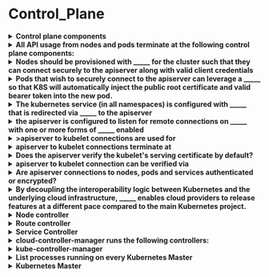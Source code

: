 # Control_Plane 

<details>
<summary>
<b>Control plane components</b>
</summary>
>Kubernetes Master&nbsp;
>kubelets>>etcd
</details>

<details>
<summary>
<b>All API usage from nodes and pods terminate at the following control plane components:</b>
</summary>
<b>apiserver</b>>><hr>>no other control plane components exposes remote services
</details>

<details>
<summary>
<b>Nodes should be provisioned with _____ for the cluster such that they can connect securely to the apiserver along with valid client credentials</b>
</summary>
public root certificate
</details>

<details>
<summary>
<b>Pods that wish to securely connect to the apiserver can leverage a _____ so that K8S will automatically inject the public root certificate and valid bearer token into the new pod.</b>
</summary>
service account
</details>

<details>
<summary>
<b>The <b>kubernetes </b>service (in all namespaces) is configured with _____ that is redirected via _____ to the apiserver</b>
</summary>
a virtual IP address>
>kube-proxy
</details>

<details>
<summary>
<b>the apiserver is configured to listen for remote connections on _____ with one or more forms of _____ enabled</b>
</summary>
a secure HTTPS port>
>client authentication
</details>

<details>
<summary>
<b>>apiserver to kubelet connections are used for</b>
</summary>
Fetching pod logs>
><b>kubectl attach</b>'ing into pods>
><b>kubectl port-forward</b>'ing into pods
</details>

<details>
<summary>
<b>apiserver to kubelet connections terminate at</b>
</summary>
the kubelet's HTTPS endpoint
</details>

<details>
<summary>
<b>Does the <b>apiserver</b> verify the <b>kubelet's</b> serving certificate by default?</b>
</summary>
No>----->The connection is subject to MITM attacks by default
</details>

<details>
<summary>
<b>apiserver to kubelet connection can be verified via</b>
</summary>
>SSH tunneling>
>OR&nbsp;>
<b>apiserver --kubelet-certificate-authority</b>
</details>

<details>
<summary>
<b>Are <b>apiserver</b>&nbsp;connections to <b>nodes, pods and services</b>&nbsp;authenticated or encrypted?</b>
</summary>
No :(>
>They can be run over HTTPS but will not validate the certificate
</details>

<details>
<summary>
<b>By decoupling the interoperability logic between Kubernetes and the underlying cloud infrastructure, _____ enables cloud providers to release features at a different pace compared to the main Kubernetes project.</b>
</summary>
cloud-controller-manager
</details>

<details>
<summary>
<b>Node controller</b>
</summary>
<b>Create / destroy nodes&nbsp;</b>>when new servers are created and destroyed in your cloud infrastructure>
><b>Annotate Nodes</b>>with cloud-specific information, such as Region>
><b>Get Node information</b>>Hostname, address, health
</details>

<details>
<summary>
<b>Route controller</b>
</summary>
Configures addresses and routes between K8S nodes in your cloud
</details>

<details>
<summary>
<b>Service Controller</b>
</summary>
Sets up Load Balancers and other infrastructure components needed by <b>Service </b>k8s objects
</details>

<details>
<summary>
<b>cloud-controller-manager runs the following controllers:</b>
</summary>
>Node Controller
>Route Controller>Volume Controller>Service Controller
</details>

<details>
<summary>
<b>kube-controller-manager</b>
</summary>
Daemon controlling core K8S control loops>
>Node controller>Replication controller>Service account controller>Endpoints controller
>Garbage collector (can be disabled)
>
>HPA
>Leader election>>Reconcilliation interval>>Feature gates>>Cluster CIDR>Pod CIDR
</details>

<details>
<summary>
<b>List processes running on every Kubernetes Master</b>
</summary>
1. kube-apiserver
2. kube-controller-manager
3. kube-scheduler

<img src="paste-d842301571ce981466b41d198776a3b6b0df20e8.jpg">
</details>

<details>
<summary>
<b>Kubernetes Master</b>
</summary>
>>kube-controller-manager
kube-apiserver>kube-scheduler>
Uses and provides the following communication:
<ul><li>fetch pod logs.</li><li>kubectl-attach</li><li>kubectl port-forward</li><li>SSH tunnel</li></ul>
</details>

